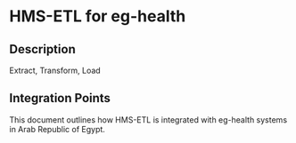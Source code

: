 # HMS-ETL for eg-health

## Description

Extract, Transform, Load

## Integration Points

This document outlines how HMS-ETL is integrated with eg-health systems in Arab Republic of Egypt.
